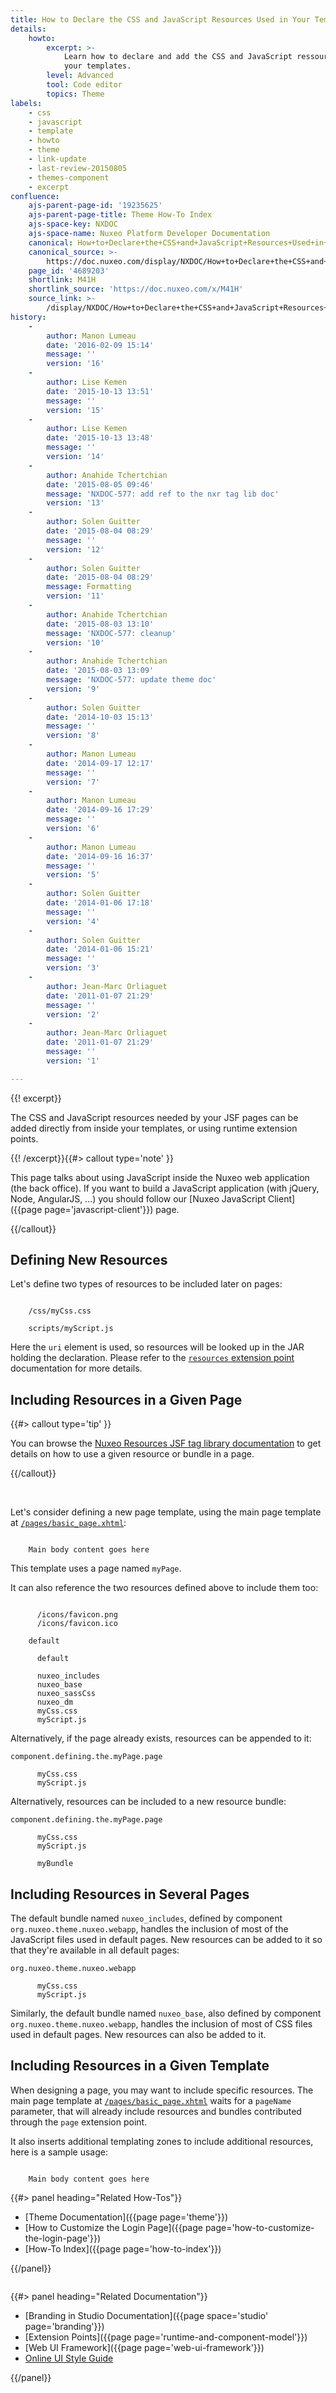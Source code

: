 ```yaml
---
title: How to Declare the CSS and JavaScript Resources Used in Your Templates
details:
    howto:
        excerpt: >-
            Learn how to declare and add the CSS and JavaScript ressources in
            your templates.
        level: Advanced
        tool: Code editor
        topics: Theme
labels:
    - css
    - javascript
    - template
    - howto
    - theme
    - link-update
    - last-review-20150805
    - themes-component
    - excerpt
confluence:
    ajs-parent-page-id: '19235625'
    ajs-parent-page-title: Theme How-To Index
    ajs-space-key: NXDOC
    ajs-space-name: Nuxeo Platform Developer Documentation
    canonical: How+to+Declare+the+CSS+and+JavaScript+Resources+Used+in+Your+Templates
    canonical_source: >-
        https://doc.nuxeo.com/display/NXDOC/How+to+Declare+the+CSS+and+JavaScript+Resources+Used+in+Your+Templates
    page_id: '4689203'
    shortlink: M41H
    shortlink_source: 'https://doc.nuxeo.com/x/M41H'
    source_link: >-
        /display/NXDOC/How+to+Declare+the+CSS+and+JavaScript+Resources+Used+in+Your+Templates
history:
    - 
        author: Manon Lumeau
        date: '2016-02-09 15:14'
        message: ''
        version: '16'
    - 
        author: Lise Kemen
        date: '2015-10-13 13:51'
        message: ''
        version: '15'
    - 
        author: Lise Kemen
        date: '2015-10-13 13:48'
        message: ''
        version: '14'
    - 
        author: Anahide Tchertchian
        date: '2015-08-05 09:46'
        message: 'NXDOC-577: add ref to the nxr tag lib doc'
        version: '13'
    - 
        author: Solen Guitter
        date: '2015-08-04 08:29'
        message: ''
        version: '12'
    - 
        author: Solen Guitter
        date: '2015-08-04 08:29'
        message: Formatting
        version: '11'
    - 
        author: Anahide Tchertchian
        date: '2015-08-03 13:10'
        message: 'NXDOC-577: cleanup'
        version: '10'
    - 
        author: Anahide Tchertchian
        date: '2015-08-03 13:09'
        message: 'NXDOC-577: update theme doc'
        version: '9'
    - 
        author: Solen Guitter
        date: '2014-10-03 15:13'
        message: ''
        version: '8'
    - 
        author: Manon Lumeau
        date: '2014-09-17 12:17'
        message: ''
        version: '7'
    - 
        author: Manon Lumeau
        date: '2014-09-16 17:29'
        message: ''
        version: '6'
    - 
        author: Manon Lumeau
        date: '2014-09-16 16:37'
        message: ''
        version: '5'
    - 
        author: Solen Guitter
        date: '2014-01-06 17:18'
        message: ''
        version: '4'
    - 
        author: Solen Guitter
        date: '2014-01-06 15:21'
        message: ''
        version: '3'
    - 
        author: Jean-Marc Orliaguet
        date: '2011-01-07 21:29'
        message: ''
        version: '2'
    - 
        author: Jean-Marc Orliaguet
        date: '2011-01-07 21:29'
        message: ''
        version: '1'

---
```

{{! excerpt}}

The CSS and JavaScript resources needed by your JSF pages can be added directly from inside your templates, or using runtime extension points.

{{! /excerpt}}{{#> callout type='note' }}

This page talks about using JavaScript inside the Nuxeo web application (the back office). If you want to build a JavaScript application (with jQuery, Node, AngularJS, ...) you should follow our [Nuxeo JavaScript Client]({{page page='javascript-client'}}) page.

{{/callout}}

## Defining New Resources

Let's define two types of resources to be included later on pages:

```

    /css/myCss.css

    scripts/myScript.js

```

Here the `uri` element is used, so resources will be looked up in the JAR holding the declaration. Please refer to the [`resources` extension point](http://explorer.nuxeo.com/nuxeo/site/distribution/current/viewExtensionPoint/org.nuxeo.ecm.platform.WebResources--resources) documentation for more details.

## Including Resources in a Given Page

{{#> callout type='tip' }}

You can browse the [Nuxeo Resources JSF tag library documentation](http://community.nuxeo.com/api/nuxeo/7.4/tlddoc/nxr/tld-summary.html) to get details on how to use a given resource or bundle in a page.

{{/callout}}

&nbsp;

Let's consider defining a new page template, using the main page template at [`/pages/basic_page.xhtml`](https://github.com/nuxeo/nuxeo/blob/master/nuxeo-jsf/nuxeo-platform-webapp-base/src/main/resources/web/nuxeo.war/pages/basic_page.xhtml):

```

    Main body content goes here

```

This template uses a page named `myPage`.

It can also reference the two resources defined above to include them too:

```

      /icons/favicon.png
      /icons/favicon.ico

    default

      default

      nuxeo_includes
      nuxeo_base
      nuxeo_sassCss
      nuxeo_dm
      myCss.css
      myScript.js

```

Alternatively, if the page already exists, resources can be appended to it:

```
component.defining.the.myPage.page

      myCss.css
      myScript.js

```

Alternatively, resources can be included to a new resource bundle:

```
component.defining.the.myPage.page

      myCss.css
      myScript.js

      myBundle

```

## Including Resources in Several Pages

The default bundle named `nuxeo_includes`, defined by component `org.nuxeo.theme.nuxeo.webapp`, handles the inclusion of most of the JavaScript files used in default pages. New resources can be added to it so that they're available in all default pages:

```
org.nuxeo.theme.nuxeo.webapp

      myCss.css
      myScript.js

```

Similarly, the default bundle named `nuxeo_base`, also defined by component `org.nuxeo.theme.nuxeo.webapp`, handles the inclusion of most of CSS files used in default pages. New resources can also be added to it.

## Including Resources in a Given Template

When designing a page, you may want to include specific resources. The main page template at [`/pages/basic_page.xhtml`](https://github.com/nuxeo/nuxeo/blob/master/nuxeo-jsf/nuxeo-platform-webapp-base/src/main/resources/web/nuxeo.war/pages/basic_page.xhtml) waits for a `pageName` parameter, that will already include resources and bundles contributed through the `page` extension point.

It also inserts additional templating zones to include additional resources, here is a sample usage:

```

    Main body content goes here

```

<div class="row" data-equalizer="" data-equalize-on="medium">

<div class="column medium-6">{{#> panel heading="Related How-Tos"}}

*   [Theme Documentation]({{page page='theme'}})
*   [How to Customize the Login Page]({{page page='how-to-customize-the-login-page'}})
*   [How-To Index]({{page page='how-to-index'}})

{{/panel}}</div>

<div class="column medium-6">{{#> panel heading="Related Documentation"}}

*   [Branding in Studio Documentation]({{page space='studio' page='branding'}})
*   [Extension Points]({{page page='runtime-and-component-model'}})
*   [Web UI Framework]({{page page='web-ui-framework'}})
*   [Online UI Style Guide](http://showcase.nuxeo.com/nuxeo/styleGuide/)

{{/panel}}</div>

</div>